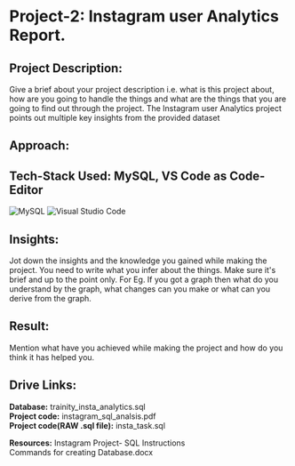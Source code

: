 # Project-2: Instagram user Analytics Report.
## Project Description:
Give a brief about your project description i.e. what is this project about, how are you going to handle the things and what are the things that you are going to find out through the project.
The Instagram user Analytics project points out multiple key insights from the provided dataset

## Approach:


## Tech-Stack Used: MySQL, VS Code as Code-Editor
![MySQL](https://img.shields.io/badge/mysql-%2300f.svg?style=for-the-badge&logo=mysql&logoColor=white)
![Visual Studio Code](https://img.shields.io/badge/Visual%20Studio%20Code-0078d7.svg?style=for-the-badge&logo=visual-studio-code&logoColor=white)

## Insights:
Jot down the insights and the knowledge you gained while making the project. You need to write what you infer about the things. Make sure it's brief and up to the point only. For Eg. If you got a graph then what do you understand by the graph, what changes can you make or what can you derive from the graph.

## Result:
Mention what have you achieved while making the project and how do you think it has helped you.

## Drive Links:
**Database:** trainity_insta_analytics.sql <br>
**Project code:** instagram_sql_analsis.pdf <br>
**Project code(RAW .sql file):** insta_task.sql	<br>

**Resources:**
Instagram Project- SQL Instructions <br>
Commands for creating Database.docx
